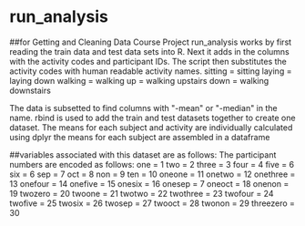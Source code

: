# run_analysis
##for Getting and Cleaning Data Course Project
run_analysis works by first reading the train data and test data sets into R. 
Next it adds in the columns with the activity codes and participant IDs. 
The script then substitutes the activity codes with human readable activity names. 
sitting = sitting
laying = laying down 
walking = walking
up = walking upstairs
down = walking downstairs

The data is subsetted to find columns with "-mean" or "-median" in the name. 
rbind is used to add the train and test datasets together to create one dataset. 
The means for each subject and activity are individually calculated using dplyr
the means for each subject are assembled in a dataframe

##variables associated with this dataset are as follows: 
The participant numbers are encoded as follows: 
one = 1
two = 2
three = 3
four = 4
five = 6
six = 6
sep = 7
oct = 8
non = 9
ten = 10 
oneone = 11
onetwo = 12
onethree = 13
onefour = 14
onefive = 15
onesix = 16
onesep = 7
oneoct = 18 
onenon = 19
twozero = 20
twoone = 21
twotwo = 22
twothree = 23
twofour = 24
twofive = 25
twosix = 26
twosep = 27
twooct = 28
twonon = 29
threezero = 30
